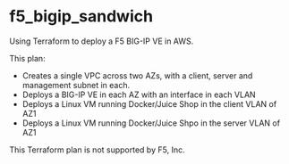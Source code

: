 # f5_bigip_sandwich

Using Terraform to deploy a F5 BIG-IP VE in AWS.

This plan:
- Creates a single VPC across two AZs, with a client, server and management subnet in each.
- Deploys a BIG-IP VE in each AZ with an interface in each VLAN
- Deploys a Linux VM running Docker/Juice Shop in the client VLAN of AZ1
- Deploys a Linux VM running Docker/Juice Shpo in the server VLAN of AZ1

This Terraform plan is not supported by F5, Inc.

